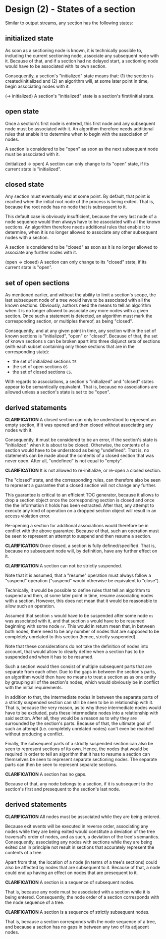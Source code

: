 
<!-- ======================================================================= -->
# Design (2) - States of a section

Similar to output streams, any section has the following states:

<!-- ======================================================================= -->
## initialized state

As soon as a sectioning node is known, it is technically possible to, including
the current sectioning node, associate any subsequent node with it. Because of
that, and if a section had no delayed start, a sectioning node would have to be
associated with its own section.

Consequently, a section's "initialized" state means that: (1) the section is
created/initialized and (2) an algorithm will, at some later point in time,
begin associating nodes with it.

(-> initialized)
A section's "initialized" state is a section's first/initial state.

<!-- ======================================================================= -->
## open state

Once a section's first node is entered, this first node and any subsequent node
must be associated with it. An algorithm therefore needs additional rules that
enable it to determine when to begin with the association of nodes.

A section is considered to be "open" as soon as the next subsequent node
must be associated with it.

(initialized -> open)
A section can only change to its "open" state,
if its current state is "initialized".

<!-- ======================================================================= -->
## closed state

Any section must eventually end at some point. By default, that point is
reached when the initial root node of the process is being exited. That is,
because the root node has no node that is subsequent to it.

This default case is obviously insufficient, because the very last node of
a node sequence would then always have to be associated with all the known
sections. An algorithm therefore needs additional rules that enable it to
determine, when it is no longer allowed to associate any other subsequent
nodes with a section.

A section is considered to be "closed" as soon as it is no longer allowed
to associate any further nodes with it.

(open -> closed)
A section can only change to its "closed" state,
if its current state is "open".

<!-- ======================================================================= -->
## set of open sections

As mentioned earlier, and without the ability to limit a section's scope, the
last subsequent node of a tree would have to be associated with all the known
sections. Obviously, authors need the means to tell an algorithm when it is
no longer allowed to associate any more nodes with a given section. Once such
a statement is detected, an algorithm must mark the corresponding section, or
multiples thereof, as being "closed".

Consequently, and at any given point in time, any section within the set of
known sections is "initialized", "open" or "closed". Because of that, the set
of known sections `S` can be broken apart into three disjunct sets of sections
(with each subset containing only those sections that are in the corresponding
state):

* the set of initialized sections `IS`
* the set of open sections `OS`
* the set of closed sections `CS`.

With regards to associations, a section's "initialized" and "closed" states
appear to be semantically equivalent. That is, because no associations are
allowed unless a section's state is set to be "open".

<!-- ======================================================================= -->
## derived statements

**CLARIFICATION**
A closed section can only be understood to represent an empty section, if
it was opened and then closed without associating any nodes with it.

Consequently, it must be considered to be an error, if the section's state
is "initialized" when it is about to be closed. Otherwise, the contents of
a section would have to be understood as being "undefined". That is, no
statements can be made about the contents of a closed section that was
never open. After all, "undefined" is not equal to "empty".

**CLARIFICATION**
It is not allowed to re-initialize, or re-open a closed section.

The "closed" state, and the corresponding rules, can therefore also be seen
to represent a guarantee that a closed section will not change any further.

This guarantee is critical to an efficient TOC generator, because it allows to
drop a section object once the corresponding section is closed and once the the
information it holds has been extracted. After that, any attempt to execute any
kind of operation on a dropped section object will result in an access violation
error.

Re-opening a section for additional associations would therefore be in conflict
with the above guarantee. Because of that, such an operation must be seen to
represent an attempt to suspend and then resume a section.

**CLARIFICATION**
Once closed, a section is fully defined/specified. That is, because no
subsequent node will, by definition, have any further effect on it.

**CLARIFICATION**
A section can not be strictly suspended.

Note that it is assumed, that a "resume" operation must always follow a
"suspend" operation ("suspend" would otherwise be equivalent to "close").

Technically, it would be possible to define rules that tell an algorithm to
suspend and then, at some later point in time, resume associating nodes with a
section. However, this does not mean that it would be reasonable to allow such
an operation.

Assumed that section `s` would have to be suspended after some node `ns` was
associated with it, and that section `s` would have to be resumed beginning with
some node `nr`. This would in return mean that, in between both nodes, there
need to be any number of nodes that are supposed to be completely unrelated to
this section (hence, strictly suspended).

Note that these considerations do not take the definition of nodes into account,
that would allow to clearly define when a section has to be suspended and when
it has to be resumed.

Such a section would then consist of multiple subsequent parts that are separate
from each other. Due to the gaps in between the section's parts, an algorithm
would then have no means to treat a section as as one entity by grouping all of
the section's nodes, which would obviously be in conflict with the initial
requirements.

In addition to that, the intermediate nodes in between the separate parts of
a strictly suspended section can still be seen to be in relationship with it.
That is, because the very reason, as to why these intermediate nodes would have
to be excluded, puts these intermediate nodes into a relationship with said
section. After all, they would be a reason as to why they are surrounded by the
section's parts. Because of that, the ultimate goal of such an attempt (i.e.
completely unrelated nodes) can't even be reached without producing a conflict.

Finally, the subsequent parts of a strictly suspended section can also be seen
to represent sections of its own. Hence, the nodes that would be required in
order to tell an algorithm that it has to resume a section can themselves be
seen to represent separate sectioning nodes. The separate parts can then be
seen to represent separate sections.

**CLARIFICATION**
A section has no gaps.

Because of that, any node belongs to a section, if it is subsequent to the
section's first and presequent to the section's last node.

<!-- ======================================================================= -->
## derived statements

**CLARIFICATION**
All nodes must be associated while they are being entered.

Because exit events will be executed in reverse order, associating any nodes
while they are being exited would constitute a deviation of the tree traversal's
order of nodes, and as such, a deviation of the tree's semantics. Consequently,
associating any nodes with sections while they are being exited can in principle
not result in sections that accurately represent the contents of a tree.

Apart from that, the location of a node (in terms of a tree's sections) could
also be affected by nodes that are subsequent to it. Because of that, a node
could end up having an effect on nodes that are presequent to it.

**CLARIFICATION**
A section is a sequence of subsequent nodes.

That is, because any node must be associated with a section while it is being
entered. Consequently, the node order of a section corresponds with the node
sequence of a tree.

**CLARIFICATION**
A section is a sequence of strictly subsequent nodes.

That is, because a section corresponds with the node sequence of a tree, and
because a section has no gaps in between any two of its adjacent nodes.
